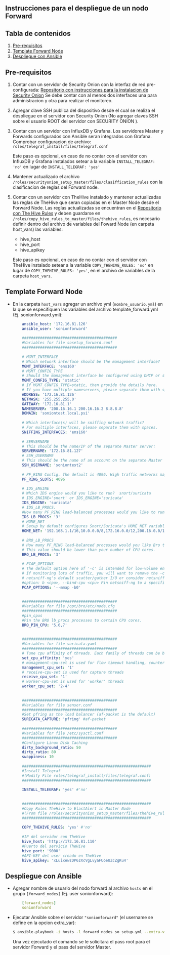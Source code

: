 ## Instrucciones para el despliegue de un nodo Forward

## Tabla de contenidos

1. [Pre-requisitos](#pre-requisitos)
2. [Template Forward Node](#template-forward-node)
3. [Despliegue con Ansible](#despliegue-con-ansible)

## Pre-requisitos

1. Contar con un servidor de Security Onion con la interfaz de red pre-configurada: [Repositorio con instrucciones para la instalacion de Security Onion](https://gitlab.unc.edu.ar/csirt/csirt-docs)
   Se debe contar con al menos dos interfaces una para administracion y otra para realizar el monitoreo. 

2. Agregar clave SSH publica del dispositivo desde el cual se realiza el despliegue en el servidor con Security Onion
   (No agregar claves SSH  sobre el usuario ROOT del servidor con SECURITY ONION ).

3. Contar con un servidor con InfluxDB y Grafana. Los servidores Master y Forwards configurados con Ansible seran integrados con Grafana. 
   Comprobar configuracion de archivo: `roles/telegraf_install/files/telegraf.conf`
 
   Este paso es opcional, en caso de no contar con el servidor con InfluxDB y Grafana instalados setear a la variable
   `INSTALL_TELEGRAF: 'no'` en lugar de  `INSTALL_TELEGRAF: 'yes'`

4. Mantener actualizado el archivo `/roles/securityonion_setup_master/files/clasiffication_rules` con la clasificacion de reglas del Forward node.

5. Contar con un servidor con TheHive instalado y mantener actualizadas las reglas de TheHive que seran copiadas en el Master Node desde el Forward Node. 
   Las reglas actualizadas se encuentran en el [Repositorio con The Hive Rules](https://gitlab.unc.edu.ar/csirt/elastalert-thehive) 
   y deben guardarse en `/roles/copy_hive_rules_to_master/files/thehive_rules`, es necesario definir dentro del archivo de variables
   del Foward Node (en carpeta host_vars) las variables:
    *  hive_host
    *  hive_port
    *  hive_apikey
   
   Este paso es opcional, en caso de no contar con el servidor con TheHive instalado setear a la variable
   `COPY_THEHIVE_RULES: 'no'` en lugar de `COPY_THEHIVE_RULES: 'yes'`, en el archivo de variables de la carpeta `host_vars`.

## Template Forward Node

    
*  En la carpeta `host_vars` agregar un archivo yml (`nombre_usuario.yml`) en la que se especifiquen las variables
   del archivo template_forward.yml (Ej. sonionforward.yml):

    ```yaml
        ansible_host: '172.16.81.126'
        ansible_user: 'sonionforward'
        
        ##########################################
        #Variables for file sosetup_forward.conf
        ##########################################
        
        # MGMT_INTERFACE
        # Which network interface should be the management interface?
        MGMT_INTERFACE: 'ens160'
        # MGMT_CONFIG_TYPE
        # Should the management interface be configured using DHCP or static IP?
        MGMT_CONFIG_TYPE: 'static'
        # If MGMT_CONFIG_TYPE=static, then provide the details here.
        # If you have multiple nameservers, please separate them with spaces like this: NAMESERVER='192.168.204.2 192.168.204.3'
        ADDRESS: '172.16.81.126'
        NETMASK: '255.255.255.0'
        GATEWAY: '172.16.81.1'
        NAMESERVER: '200.16.16.1 200.16.16.2 8.8.8.8'
        DOMAIN: 'soniontest.local.psi'
        
        # Which interface(s) will be sniffing network traffic?
        # For multiple interfaces, please separate them with spaces.
        SNIFFING_INTERFACES: 'ens160'
        
        # SERVERNAME 
        # This should be the name/IP of the separate Master server:
        SERVERNAME: '172.16.81.127'
        # SSH_USERNAME
        # This should be the name of an account on the separate Master server.
        SSH_USERNAME: 'soniontest2' 
        
        # PF_RING Config. The default is 4096. High traffic networks may need to increase this.
        PF_RING_SLOTS: 4096 
        
        # IDS_ENGINE
        # Which IDS engine would you like to run?  snort/suricata
        # IDS_ENGINE='snort' or IDS_ENGINE='suricata'
        IDS_ENGINE: 'suricata' 
        # IDS_LB_PROCS. 
        #How many PF_RING load-balanced processes would you like to run? This value should be lower than your number of CPU cores.
        IDS_LB_PROCS: '3'
        # HOME_NET
        # Setup by default configures Snort/Suricata's HOME_NET variable
        HOME_NET: '192.168.1.1/16,10.0.0.0/8,172.16.0.0/12,200.16.0.0/16'
        
        # BRO_LB_PROCS
        # How many PF_RING load-balanced processes would you like Bro to run?
        # This value should be lower than your number of CPU cores.
        BRO_LB_PROCS: '3'
        
        # PCAP_OPTIONS
        # The default option here of '-c' is intended for low-volume environments.
        # If monitoring lots of traffic, you will want to remove the -c to use
        # netsniff-ng's default scatter/gather I/O or consider netsniff-ng's --mmap option. 
        #option: b <cpu>, --bind-cpu <cpu> Pin netsniff-ng to a specific CPU and also pin resp.
        PCAP_OPTIONS: '--mmap -b0'
        
        
        ##########################################
        #Variables for file /opt/bro/etc/node.cfg
        ##########################################
        #pin_cpus
        #Pin the BRO lb_procs processes to certain CPU cores.
        BRO_PIN_CPU: '5,6,7'
        
        
        ##########################################
        #Variables for file suricata.yaml 
        ##########################################
        # Tune cpu affinity of threads. Each family of threads can be bound on specific CPUs.
        set_cpu_affinity: 'yes'
        # management-cpu-set is used for flow timeout handling, counters
        management_cpu_set: '1'
        # receive-cpu-set is used for capture threads
        receive_cpu_set: '1'
        # worker-cpu-set is used for 'worker' threads
        worker_cpu_set: '2-4'
        
        
        ##########################################
        #Variables for file sensor.conf
        ##########################################
        #Set pfring as the load balancer (af-packet is the default)
        SURICATA_CAPTURE: 'pfring' #af-packet
        
        ##########################################
        #Variables for file /etc/sysctl.conf
        ##########################################
        #Configure Linux Disk Caching
        dirty_background_ratio: 50
        dirty_ratio: 80
        swappiness: 10
        
        #########################################################
        #Install Telegraf 
        #(Modify File roles/telegraf_install/files/telegraf.conf)
        #########################################################
        
        INSTALL_TELEGRAF: 'yes' #'no'
        
        
        #########################################################
        #Copy Rules TheHive to ElastAlert in Master Node
        #(From file /roles/securityonion_setup_master/files/thehive_rules)
        #########################################################
        
        COPY_THEHIVE_RULES: 'yes' #'no'
        
        #IP del servidor con TheHive
        hive_host: 'http://172.16.81.110'
        #Puerto del servicio TheHive
        hive_port: '9000'
        #API-KEY del user creado en TheHive
        hive_apikey: 'xLuixewzDP6zXcVgLvyaFUoeUZcZgKu4'

    ```


## Despliegue con Ansible

*  Agregar nombre de usuario del nodo forward al archivo `hosts` en el grupo `[forward_nodes]` (Ej. user sonionforward):

    ```yaml
        [forward_nodes]
        sonionforward

*  Ejecutar Ansible sobre el servidor `"sonionforward"` (el username se define en la opcion extra_var):
    
    ```bash
    $ ansible-playbook -i hosts -l forward_nodes so_setup.yml --extra-var "target=sonionforward" --ask-become-pass
    ```
   Una vez ejecutado el comando se le solicitara el pass root para el servidor Forward y el pass del servidor Master.


